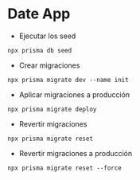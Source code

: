 # Date App

* Ejecutar los seed
```
npx prisma db seed       
```

* Crear migraciones
```
npx prisma migrate dev --name init
```
* Aplicar migraciones a producción
```
npx prisma migrate deploy
```
* Revertir migraciones
```
npx prisma migrate reset
```
* Revertir migraciones a producción
```
npx prisma migrate reset --force
```